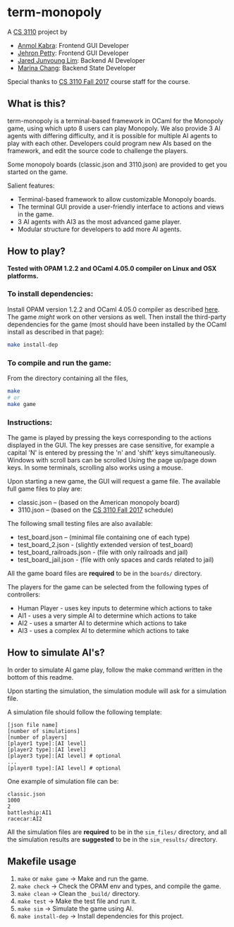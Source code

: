 # term-monopoly

A [CS 3110](https://www.cs.cornell.edu/courses/cs3110/2017fa/) project by
* [Anmol Kabra](https://anmolkabra.com): Frontend GUI Developer
* [Jehron Petty](https://github.com/JehronPett): Frontend GUI Developer
* [Jared Junyoung Lim](https://github.com/JunyoungLim): Backend AI Developer
* [Marina Chang](mailto:mpc84@cornell.edu): Backend State Developer

Special thanks to [CS 3110 Fall 2017](https://www.cs.cornell.edu/courses/cs3110/2017fa/) course staff for the course.

## What is this?

term-monopoly is a terminal-based framework in OCaml for the Monopoly game, using which upto 8 users can play Monopoly. We also provide 3 AI agents with differing difficulty, and it is possible for multiple AI agents to play with each other. Developers could program new AIs based on the framework, and edit the source code to challenge the players.

Some monopoly boards (classic.json and 3110.json) are provided to get you started on the game.

Salient features:
- Terminal-based framework to allow customizable Monopoly boards.
- The terminal GUI provide a user-friendly interface to actions and views in the game.
- 3 AI agents with AI3 as the most advanced game player.
- Modular structure for developers to add more AI agents.

## How to play?

**Tested with OPAM 1.2.2 and OCaml 4.05.0 compiler on Linux and OSX platforms.**

### To install dependencies:
Install OPAM version 1.2.2 and OCaml 4.05.0 compiler as described [here](http://www.cs.cornell.edu/courses/cs3110/2017fa/install.html). The game _might_ work on other versions as well. Then install the third-party dependencies for the game (most should have been installed by the OCaml install as described in that page):
```bash
make install-dep
```

### To compile and run the game:
From the directory containing all the files,
```bash
make
# or
make game
```

### Instructions:
The game is played by pressing the keys corresponding
to the actions displayed in the GUI.
The key presses are case sensitive,
for example a capital 'N' is entered by pressing
the 'n' and 'shift' keys simultaneously.
Windows with scroll bars can be scrolled Using
the page up/page down keys. In some terminals, scrolling
also works using a mouse.

Upon starting a new game, the GUI will request a game file.
The available full game files to play are:
- classic.json – (based on the American monopoly board)
- 3110.json – (based on the [CS 3110 Fall 2017](https://www.cs.cornell.edu/courses/cs3110/2017fa/) schedule)

The following small testing files are also available:
- test_board.json – (minimal file containing one of each type)
- test_board_2.json - (slightly extended version of test_board)
- test_board_railroads.json - (file with only railroads and jail)
- test_board_jail.json - (file with only spaces and cards related to jail)

All the game board files are **required** to be in the `boards/` directory.

The players for the game can be selected from the following
types of controllers:
- Human Player - uses key inputs to determine which actions to take
- AI1 - uses a very simple AI to determine which actions to take
- AI2 - uses a smarter AI to determine which actions to take
- AI3 - uses a complex AI to determine which actions to take


## How to simulate AI's?

In order to simulate AI game play, follow the make command written in the bottom of this readme.

Upon starting the simulation, the simulation module will ask for a simulation file.

A simulation file should follow the following template:

```
[json file name]
[number of simulations]
[number of players]
[player1 type]:[AI level]
[player2 type]:[AI level]
[player3 type]:[AI level] # optional
...
[player8 type]:[AI level] # optional
```

One example of simulation file can be:
```
classic.json
1000
2
battleship:AI1
racecar:AI2
```

All the simulation files are **required** to be in the `sim_files/` directory, and
all the simulation results are **suggested** to be in the `sim_results/` directory.

## Makefile usage

1. `make` or `make game` -> Make and run the game.
2. `make check` -> Check the OPAM env and types, and compile the game.
3. `make clean` -> Clean the `_build/` directory.
4. `make test` -> Make the test file and run it.
5. `make sim` -> Simulate the game using AI.
6. `make install-dep` -> Install dependencies for this project.
